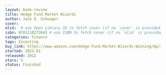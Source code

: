 ```yaml
---
layout: book-review
title: Hedge Fund Market Wizards
author: Jack D. Schwager
cover: 
olid:  # use Open Library ID to fetch cover (if no `cover` is provided)
isbn: 9781118273043 # use ISBN to fetch cover (if no `olid` is provided, dashes are optional)
categories: Finance
tags: Investing
buy_link: https://www.amazon.com/Hedge-Fund-Market-Wizards-Winning/dp/1118273044
started: 2025-01
released: 2012
stars: 5
status: Finished
---
```



